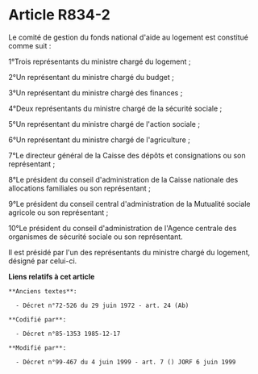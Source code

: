# Article R834-2

Le comité de gestion du fonds national d'aide au logement est constitué comme suit :

1°Trois représentants du ministre chargé du logement ;

2°Un représentant du ministre chargé du budget ;

3°Un représentant du ministre chargé des finances ;

4°Deux représentants du ministre chargé de la sécurité sociale ;

5°Un représentant du ministre chargé de l'action sociale ;

6°Un représentant du ministre chargé de l'agriculture ;

7°Le directeur général de la Caisse des dépôts et consignations ou son représentant ;

8°Le président du conseil d'administration de la Caisse nationale des allocations familiales ou son représentant ;

9°Le président du conseil central d'administration de la Mutualité sociale agricole ou son représentant ;

10°Le président du conseil d'administration de l'Agence centrale des organismes de sécurité sociale ou son représentant.

Il est présidé par l'un des représentants du ministre chargé du logement, désigné par celui-ci.

**Liens relatifs à cet article**

	**Anciens textes**:

	  - Décret n°72-526 du 29 juin 1972 - art. 24 (Ab)

	**Codifié par**:

	  - Décret n°85-1353 1985-12-17

	**Modifié par**:

	  - Décret n°99-467 du 4 juin 1999 - art. 7 () JORF 6 juin 1999
